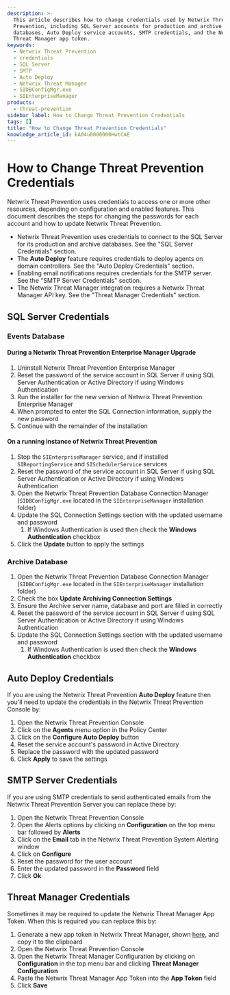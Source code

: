 ```yaml
---
description: >-
  This article describes how to change credentials used by Netwrix Threat
  Prevention, including SQL Server accounts for production and archive
  databases, Auto Deploy service accounts, SMTP credentials, and the Netwrix
  Threat Manager app token.
keywords:
  - Netwrix Threat Prevention
  - credentials
  - SQL Server
  - SMTP
  - Auto Deploy
  - Netwrix Threat Manager
  - SIDBConfigMgr.exe
  - SIEnterpriseManager
products:
  - threat-prevention
sidebar_label: How to Change Threat Prevention Credentials
tags: []
title: "How to Change Threat Prevention Credentials"
knowledge_article_id: kA04u0000000HwtCAE
---
```


# How to Change Threat Prevention Credentials

Netwrix Threat Prevention uses credentials to access one or more other resources, depending on configuration and enabled features. This document describes the steps for changing the passwords for each account and how to update Netwrix Threat Prevention.

- Netwrix Threat Prevention uses credentials to connect to the SQL Server for its production and archive databases. See the "SQL Server Credentials" section.
- The **Auto Deploy** feature requires credentials to deploy agents on domain controllers. See the "Auto Deploy Credentials" section.
- Enabling email notifications requires credentials for the SMTP server. See the "SMTP Server Credentials" section.
- The Netwrix Threat Manager integration requires a Netwrix Threat Manager API key. See the "Threat Manager Credentials" section.

## SQL Server Credentials

### Events Database

#### During a Netwrix Threat Prevention Enterprise Manager Upgrade

1. Uninstall Netwrix Threat Prevention Enterprise Manager
2. Reset the password of the service account in SQL Server if using SQL Server Authentication or Active Directory if using Windows Authentication
3. Run the installer for the new version of Netwrix Threat Prevention Enterprise Manager
4. When prompted to enter the SQL Connection information, supply the new password
5. Continue with the remainder of the installation

#### On a running instance of Netwrix Threat Prevention

1. Stop the `SIEnterpriseManager` service, and if installed `SIReportingService` and `SISchedulerService` services
2. Reset the password of the service account in SQL Server if using SQL Server Authentication or Active Directory if using Windows Authentication
3. Open the Netwrix Threat Prevention Database Connection Manager (`SIDBConfigMgr.exe` located in the `SIEnterpriseManager` installation folder)
4. Update the SQL Connection Settings section with the updated username and password
   1. If Windows Authentication is used then check the **Windows Authentication** checkbox
5. Click the **Update** button to apply the settings

### Archive Database

1. Open the Netwrix Threat Prevention Database Connection Manager (`SIDBConfigMgr.exe` located in the `SIEnterpriseManager` installation folder)
2. Check the box **Update Archiving Connection Settings**
3. Ensure the Archive server name, database and port are filled in correctly
4. Reset the password of the service account in SQL Server if using SQL Server Authentication or Active Directory if using Windows Authentication
5. Update the SQL Connection Settings section with the updated username and password
   1. If Windows Authentication is used then check the **Windows Authentication** checkbox

## Auto Deploy Credentials

If you are using the Netwrix Threat Prevention **Auto Deploy** feature then you'll need to update the credentials in the Netwrix Threat Prevention Console by:

1. Open the Netwrix Threat Prevention Console
2. Click on the **Agents** menu option in the Policy Center
3. Click on the **Configure Auto Deploy** button
4. Reset the service account's password in Active Directory
5. Replace the password with the updated password
6. Click **Apply** to save the settings

## SMTP Server Credentials

If you are using SMTP credentials to send authenticated emails from the Netwrix Threat Prevention Server you can replace these by:

1. Open the Netwrix Threat Prevention Console
2. Open the Alerts options by clicking on **Configuration** on the top menu bar followed by **Alerts**
3. Click on the **Email** tab in the Netwrix Threat Prevention System Alerting window
4. Click on **Configure**
5. Reset the password for the user account
6. Enter the updated password in the **Password** field
7. Click **Ok**

## Threat Manager Credentials

Sometimes it may be required to update the Netwrix Threat Manager App Token. When this is required you can replace this by:

1. Generate a new app token in Netwrix Threat Manager, shown [here](https://stealthbits.com/jdownloads/Documentation-Website/StealthDEFEND_2.7/Content/StealthDEFEND/User%20Guide/Configuration%20Menu/Integrations%20Page/App%20Tokens.htm), and copy it to the clipboard
2. Open the Netwrix Threat Prevention Console
3. Open the Netwrix Threat Manager Configuration by clicking on **Configuration** in the top menu bar and clicking **Threat Manager Configuration**
4. Paste the Netwrix Threat Manager App Token into the **App Token** field
5. Click **Save**

